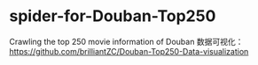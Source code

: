 # spider-for-Douban-Top250
Crawling the top 250 movie information of Douban
数据可视化：https://github.com/brilliantZC/Douban-Top250-Data-visualization
